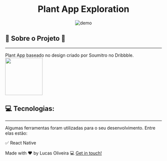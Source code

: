 <h1 align="center">
Plant App Exploration
</h1>

<div align="center">
    <img src="./github/PlantApp.gif" alt="demo" heigth="100%">
</div>

## :ear_of_rice: Sobre o Projeto :deciduous_tree:

<hr />

Plant App baseado no design criado por Soumitro no Dribbble.
<img src="https://static.dribbble.com/users/1909255/screenshots/6910440/frame_4x.png?compress=1&resize=1200x900" width="120" />

## 💻 Tecnologias:

<hr />

Algumas ferramentas foram utilizadas para o seu desenvolvimento. Entre elas estão:

:white_check_mark: React Native </br>

Made with ♥ by Lucas Oliveira :computer: [Get in touch!](https://www.linkedin.com/in/lucas-da-costa-oliveira-b75b30125/)
